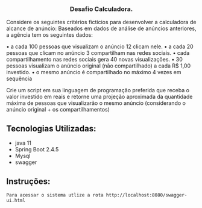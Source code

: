 <h3 align="center">
  Desafio Calculadora.
</h3>

<p align="justify">
Considere os seguintes critérios fictícios para desenvolver a calculadora de alcance de anúncio:
Baseados em dados de análise de anúncios anteriores, a agência tem os seguintes dados:

•	a cada 100 pessoas que visualizam o anúncio 12 clicam nele.
•	a cada 20 pessoas que clicam no anúncio 3 compartilham nas redes sociais.
•	cada compartilhamento nas redes sociais gera 40 novas visualizações.
•	30 pessoas visualizam o anúncio original (não compartilhado) a cada R$ 1,00 investido.
•	o mesmo anúncio é compartilhado no máximo 4 vezes em sequência

 
Crie um script em sua linguagem de programação preferida que receba o valor investido em reais e retorne uma projeção aproximada da quantidade máxima de pessoas que visualizarão o mesmo anúncio (considerando o anúncio original + os compartilhamentos)</p>
 

## Tecnologias Utilizadas:

- java 11
- Spring Boot 2.4.5 
- Mysql 
- swagger



## Instruções:
`Para acessar o sistema utlize a rota http://localhost:8080/swagger-ui.html`
